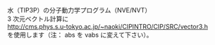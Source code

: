 水（TIP3P）の分子動力学プログラム（NVE/NVT）  
3 次元ベクトル計算に  
http://cms.phys.s.u-tokyo.ac.jp/~naoki/CIPINTRO/CIP/SRC/vector3.h  
を使用します（注： abs を vabs に変えて下さい）。
